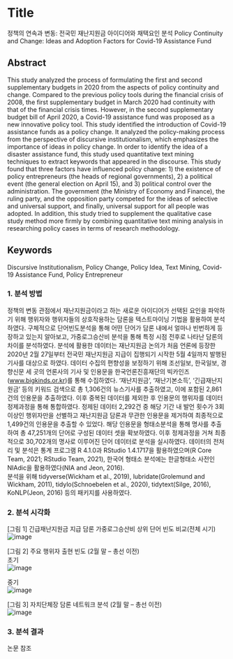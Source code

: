 # Title
정책의 연속과 변동: 전국민 재난지원금 아이디어와 채택요인 분석 
Policy Continuity and Change: Ideas and Adoption Factors for Covid-19 Assistance Fund

## Abstract
This study analyzed the process of formulating the first and second supplementary budgets in 2020 from the aspects of policy continuity and change. Compared to the previous policy tools during the financial crisis of 2008, the first supplementary budget in March 2020 had continuity with that of the financial crisis times. However, in the second supplementary budget bill of April 2020, a Covid-19 assistance fund was proposed as a new innovative policy tool. This study identified the introduction of Covid-19 assistance funds as a policy change. It analyzed the policy-making process from the perspective of discursive institutionalism, which emphasizes the importance of ideas in policy change. In order to identify the idea of a disaster assistance fund, this study used quantitative text mining techniques to extract keywords that appeared in the discourse. This study found that three factors have influenced policy change: 1) the existence of policy entrepreneurs (the heads of regional governments), 2) a political event (the general election on April 15), and 3) political control over the administration. The government (the Ministry of Economy and Finance), the ruling party, and the opposition party competed for the ideas of selective and universal support, and finally, universal support for all people was adopted. In addition, this study tried to supplement the qualitative case study method more firmly by combining quantitative text mining analysis in researching policy cases in terms of research methodology.

   
## Keywords
Discursive Institutionalism, Policy Change, Policy Idea, Text Mining, Covid-19 Assistance Fund, Policy Entrepreneur

### 1. 분석 방법
정책의 변동 관점에서 재난지원금이라고 하는 새로운 아이디어가 선택된 요인을 파악하기 위해 행위자와 행위자들의 상호작용하는 담론을 텍스트마이닝 기법을 활용하여 분석하였다. 구체적으로 단어빈도분석을 통해 어떤 단어가 담론 내에서 얼마나 빈번하게 등장하고 있는지 알아보고, 가중로그승산비 분석을 통해 특정 시점 전후로 나타난 담론의 차이를 분석하였다. 분석에 활용한 데이터는 재난지원금 논의가 처음 언론에 등장한 2020년 2월 27일부터 전국민 재난지원금 지급이 집행되기 시작한 5월 4일까지 발행된 기사를 대상으로 하였다. 데이터 수집의 편향성을 보정하기 위해 조선일보, 한국일보, 경향신문 세 곳의 언론사의 기사 및 인용문을 한국언론진흥재단의 빅카인즈(www.bigkinds.or.kr)를 통해 수집하였다. ‘재난지원금’, ‘재난기본소득’, ‘긴급재난지원금’ 등의 키워드 검색으로 총 1,306건의 뉴스기사를 추출하였고, 이에 포함된 2,861건의 인용문을 추출하였다. 이후 중복된 데이터를 제외한 후 인용문의 행위자를 데이터 정제과정을 통해 통합하였다. 정제된 데이터 2,292건 중 해당 기간 내 발언 횟수가 3회 이상인 행위자만을 선별하고 재난지원금 담론과 무관한 인용문을 제거하여 최종적으로 1,499건의 인용문을 추출할 수 있었다. 해당 인용문을 형태소분석을 통해 명사를 추출하여 총 47,251개의 단어로 구성된 데이터 셋을 확보하였다. 이후 정제과정을 거쳐 최종적으로 30,702개의 명사로 이루어진 단어 데이터로 분석을 실시하였다. 데이터의 전처리 및 분석은 통계 프로그램 R 4.1.0과 RStudio 1.4.1717을 활용하였으며(R Core Team, 2021; RStudio Team, 2021), 한국어 형태소 분석에는 한글형태소 사전인 NIAdic을 활용하였다(NIA and Jeon, 2016).  
분석을 위해 tidyverse(Wickham et al., 2019), lubridate(Grolemund and Wickham, 2011), tidylo(Schnoebelen et al., 2020), tidytext(Silge, 2016), KoNLP(Jeon, 2016) 등의 패키지를 사용하였다.

### 2. 분석 시각화
[그림 1] 긴급재난지원금 지급 담론 가중로그승산비 상위 단어 빈도 비교(전체 시기)
![image](https://user-images.githubusercontent.com/75797388/162100945-14148301-f5ac-438d-889d-ae83ce5bdb85.png)  
  
  
[그림 2] 주요 행위자 출현 빈도 (2월 말 – 총선 이전)  
초기  
![image](https://user-images.githubusercontent.com/75797388/162101017-30d0a08e-2283-4cf6-a592-73ce32b5944f.png)
  
중기  
![image](https://user-images.githubusercontent.com/75797388/162101033-5b72c789-9eae-4f21-8de0-3bbf4e2b956a.png)
  
  
[그림 3] 자치단체장 담론 네트워크 분석 (2월 말 – 총선 이전)  
![image](https://user-images.githubusercontent.com/75797388/162101112-264ff737-d1f1-4868-92db-7973c580a7d6.png)

### 3. 분석 결과
논문 참조  
